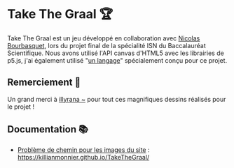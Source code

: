 # Take The Graal 🏆
Take The Graal est un jeu développé en collaboration avec [Nicolas Bourbasquet](https://linkedin.com/in/nicolas-bourbasquet-906b541a7), lors du projet final de la spécialité ISN du Baccalauréat Scientifique. Nous avons utilisé l'API canvas d'HTML5 avec les librairies de p5.js, j'ai également utilisé "[un langage](https://github.com/paraceltus/TakeTheGraal/blob/master/js/deroulement.js)" spécialement conçu pour ce projet.

## Remerciement 👏
Un grand merci à [illyrana ~](https://www.instagram.com/lyra_tiare/) pour tout ces magnifiques dessins réalisés pour le projet !

## Documentation 📚
-   [Problème de chemin pour les images du site](https://github.com/mkdocs/mkdocs/issues/1757) : https://killianmonnier.github.io/TakeTheGraal/

